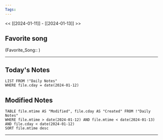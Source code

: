 ```yaml
---
Tags:
---
```

<< [[2024-01-11]] - [[2024-01-13]] >>
## Favorite song
(Favorite_Song:: )

___
## Today's Notes
```dataview
LIST FROM !"Daily Notes"
WHERE file.cday = date(2024-01-12)
```
## Modified Notes
```dataview
TABLE file.mtime AS "Modified", file.cday AS "Created" FROM !"Daily Notes" 
WHERE file.mtime > date(2024-01-12) AND file.mtime < date(2024-01-13) AND file.cday < date(2024-01-12)
SORT file.mtime desc
```
___
